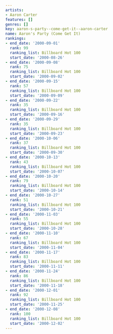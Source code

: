 ```yaml
---
artists:
- Aaron Carter
features: []
genres: []
key: aaron-s-party--come-get-it--aaron-carter
name: Aaron's Party (Come Get It)
rankings:
- end_date: '2000-09-01'
  rank: 99
  ranking_list: Billboard Hot 100
  start_date: '2000-08-26'
- end_date: '2000-09-08'
  rank: 75
  ranking_list: Billboard Hot 100
  start_date: '2000-09-02'
- end_date: '2000-09-15'
  rank: 57
  ranking_list: Billboard Hot 100
  start_date: '2000-09-09'
- end_date: '2000-09-22'
  rank: 35
  ranking_list: Billboard Hot 100
  start_date: '2000-09-16'
- end_date: '2000-09-29'
  rank: 35
  ranking_list: Billboard Hot 100
  start_date: '2000-09-23'
- end_date: '2000-10-06'
  rank: 37
  ranking_list: Billboard Hot 100
  start_date: '2000-09-30'
- end_date: '2000-10-13'
  rank: 43
  ranking_list: Billboard Hot 100
  start_date: '2000-10-07'
- end_date: '2000-10-20'
  rank: 79
  ranking_list: Billboard Hot 100
  start_date: '2000-10-14'
- end_date: '2000-10-27'
  rank: 51
  ranking_list: Billboard Hot 100
  start_date: '2000-10-21'
- end_date: '2000-11-03'
  rank: 55
  ranking_list: Billboard Hot 100
  start_date: '2000-10-28'
- end_date: '2000-11-10'
  rank: 67
  ranking_list: Billboard Hot 100
  start_date: '2000-11-04'
- end_date: '2000-11-17'
  rank: 83
  ranking_list: Billboard Hot 100
  start_date: '2000-11-11'
- end_date: '2000-11-24'
  rank: 86
  ranking_list: Billboard Hot 100
  start_date: '2000-11-18'
- end_date: '2000-12-01'
  rank: 92
  ranking_list: Billboard Hot 100
  start_date: '2000-11-25'
- end_date: '2000-12-08'
  rank: 100
  ranking_list: Billboard Hot 100
  start_date: '2000-12-02'
---
```


